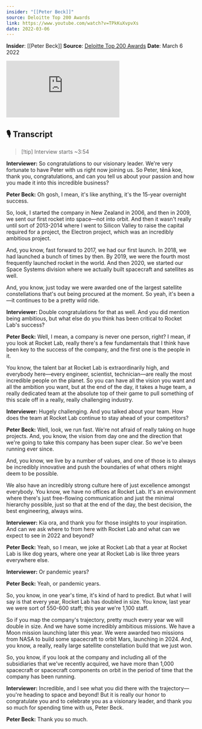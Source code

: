 ```yaml
---
insider: "[[Peter Beck]]"
source: Deloitte Top 200 Awards
link: https://www.youtube.com/watch?v=TPkKuXvpvXs
date: 2022-03-06
---
```


**Insider**: [[Peter Beck]]
**Source**: [Deloitte Top 200 Awards](https://www.youtube.com/watch?v=TPkKuXvpvXs)
**Date**: March 6 2022

<div class="responsive-video">
<iframe src="https://www.youtube.com/embed/TPkKuXvpvXs" title="Deloitte Top 200 Awards - Hobson Leavy Visionary Leader 2021, Peter Beck" frameborder="0" allow="accelerometer; autoplay; clipboard-write; encrypted-media; gyroscope; picture-in-picture; web-share" referrerpolicy="strict-origin-when-cross-origin" allowfullscreen></iframe>
</div>

## 🎙️ Transcript

>[!tip] Interview starts ~3:54

**Interviewer:** So congratulations to our visionary leader. We're very fortunate to have Peter with us right now joining us. So Peter, tēnā koe, thank you, congratulations, and can you tell us about your passion and how you made it into this incredible business?

**Peter Beck:** Oh gosh, I mean, it's like anything, it's the 15-year overnight success.

So, look, I started the company in New Zealand in 2006, and then in 2009, we sent our first rocket into space—not into orbit. And then it wasn't really until sort of 2013-2014 where I went to Silicon Valley to raise the capital required for a project, the Electron project, which was an incredibly ambitious project.

And, you know, fast forward to 2017, we had our first launch. In 2018, we had launched a bunch of times by then. By 2019, we were the fourth most frequently launched rocket in the world. And then 2020, we started our Space Systems division where we actually built spacecraft and satellites as well.

And, you know, just today we were awarded one of the largest satellite constellations that's out being procured at the moment. So yeah, it's been a—it continues to be a pretty wild ride.

**Interviewer:** Double congratulations for that as well. And you did mention being ambitious, but what else do you think has been critical to Rocket Lab's success?

**Peter Beck:** Well, I mean, a company is never one person, right? I mean, if you look at Rocket Lab, really there's a few fundamentals that I think have been key to the success of the company, and the first one is the people in it. 

You know, the talent bar at Rocket Lab is extraordinarily high, and everybody here—every engineer, scientist, technician—are really the most incredible people on the planet. So you can have all the vision you want and all the ambition you want, but at the end of the day, it takes a huge team, a really dedicated team at the absolute top of their game to pull something of this scale off in a really, really challenging industry.

**Interviewer:** Hugely challenging. And you talked about your team. How does the team at Rocket Lab continue to stay ahead of your competitors?

**Peter Beck:** Well, look, we run fast. We're not afraid of really taking on huge projects. And, you know, the vision from day one and the direction that we're going to take this company has been super clear. So we've been running ever since.

And, you know, we live by a number of values, and one of those is to always be incredibly innovative and push the boundaries of what others might deem to be possible. 

We also have an incredibly strong culture here of just excellence amongst everybody. You know, we have no offices at Rocket Lab. It's an environment where there's just free-flowing communication and just the minimal hierarchy possible, just so that at the end of the day, the best decision, the best engineering, always wins.

**Interviewer:** Kia ora, and thank you for those insights to your inspiration. And can we ask where to from here with Rocket Lab and what can we expect to see in 2022 and beyond?

**Peter Beck:** Yeah, so I mean, we joke at Rocket Lab that a year at Rocket Lab is like dog years, where one year at Rocket Lab is like three years everywhere else.

**Interviewer:** Or pandemic years?

**Peter Beck:** Yeah, or pandemic years.

So, you know, in one year's time, it's kind of hard to predict. But what I will say is that every year, Rocket Lab has doubled in size. You know, last year we were sort of 550-600 staff; this year we're 1,100 staff.

So if you map the company's trajectory, pretty much every year we will double in size. And we have some incredibly ambitious missions. We have a Moon mission launching later this year. We were awarded two missions from NASA to build some spacecraft to orbit Mars, launching in 2024. And, you know, a really, really large satellite constellation build that we just won.

So, you know, if you look at the company and including all of the subsidiaries that we've recently acquired, we have more than 1,000 spacecraft or spacecraft components on orbit in the period of time that the company has been running.

**Interviewer:** Incredible, and I see what you did there with the trajectory—you're heading to space and beyond! But it is really our honor to congratulate you and to celebrate you as a visionary leader, and thank you so much for spending time with us, Peter Beck.

**Peter Beck:** Thank you so much.